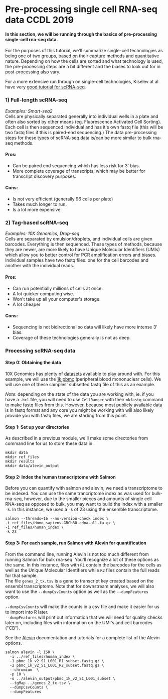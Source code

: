 # Pre-processing single cell RNA-seq data **CCDL 2019**

#### In this section, we will be running through the basics of pre-processing single-cell rna-seq data. 

For the purposes of this tutorial, we'll summarize single-cell technologies as 
being one of two groups, based on their capture methods and quantitative nature.
Depending on how the cells are sorted and what technology is used, the pre-processing steps are a bit different and the biases to look out for in post-processing also vary. 

For a more extensive run through on single-cell technologies, 
Kiselev at al have very [good tutorial for scRNA-seq](https://hemberg-lab.github.io/scRNA.seq.course/introduction-to-single-cell-rna-seq.html#experimental-methods). 
  
### 1) Full-length scRNA-seq
*Examples: Smart-seq2*  
Cells are physically separated generally into individual wells in a plate and 
often also sorted by other means (eg. Fluorescence Activated Cell Sorting). 
Each cell is then sequenced individual and has it's own fastq file (this will be two fastq files if this is paired-end sequencing.) 
The data pre-processing steps for these types of scRNA-seq data is/can be more similar to 
bulk rna-seq methods.

#### Pros:  
- Can be paired end sequencing which has less risk for 3' bias.  
- More complete coverage of transcripts, which may be better for transcript 
discovery purposes.   
  
#### Cons:  
- Is not very efficient (generally 96 cells per plate)  
- Takes much longer to run.  
- Is a lot more expensive.  
  
### 2) Tag-based scRNA-seq
*Examples: 10X Genomics, Drop-seq*  
Cells are separated by emulsion/droplets, and individual cells are given barcodes. 
Everything is then sequenced. 
These types of methods, because they are newer, are more likely to have Unique 
Molecular Identifiers (UMIs) which allow you to better control for PCR amplification errors and biases.
Individual samples have two fastq files: one for the cell barcodes
and another with the individual reads. 

#### Pros:  
- Can run potentially millions of cells at once.   
- A lot quicker computing wise.  
- Won't take up all your computer's storage.  
- A lot cheaper  
  
#### Cons:  
- Sequencing is not bidirectional so data will likely have more intense 3' bias.  
- Coverage of these technologies generally is not as deep.  

### Processing scRNA-seq data

#### Step 0: Obtaining the data
10X Genomics has plenty of [datasets](https://support.10xgenomics.com/single-cell-gene-expression/datasets) 
available to play around with. 
For this example, we will use the [1k pbmc](https://support.10xgenomics.com/single-cell-gene-expression/datasets/3.0.0/pbmc_1k_v2) 
(peripheral blood mononuclear cells). 
We will use one of these samples' subsetted fastq file of this as an example.  
  
*Note*: depending on the state of the data you are working with, ie. if you have 
a `.bcl` file, you will need to use `CellRanger` with their `mkfastq` command to 
make fastq files from this.
However, because most publicly available data is in fastq format and any
core you might be working with will also likely provide you with fastq files, 
we are starting from this point.  

#### Step 1: Set up your directories
As described in a previous module, we'll make some directories from command line
for us to store these data in. 
``` 
mkdir data
mkdir ref_files
mkdir results
mkdir data/alevin_output
```

#### Step 2: Index the human transcriptome with Salmon
Before you can quantify with salmon and alevin, we need a transcriptome to be indexed.
You can use the same trancriptome index as was used for bulk-rna-seq, however,
due to the smaller pieces and amounts of single cell RNA-seq as opposed to bulk, 
you may want to build the index with a smaller `-k`. 
In this instance, we used a `-k` of 23 using the ensemble transcriptome. 
```
salmon --threads=16 --no-version-check index \
-t ref_files/Homo_sapiens.GRCh38.cdna.all.fa.gz \
-i ref_files/human_index \
-k 23
```

#### Step 3: For each sample, run Salmon with Alevin for quantification
From the command line, running Alevin is not too much different from running 
Salmon for bulk rna-seq. You'll recognize a lot of these options as the same.
In this instance, files with `R1` contain the barcodes for the cells as well as 
the Unique Molecular Identifiers while `R2` files contain the full reads for that sample.  
The file `genes_2_tx.tsv` is a gene to transcript key created based on the ensembl transcriptome. 
Note that for downstream analyses, we will also want to use the `--dumpCsvCounts` option 
as well as the `--dumpFeatures` option. 
  
`--dumpCsvCounts` will make the counts in a csv file and make it easier for us to 
import into R later.  
`--dumpFeatures` will print out information that we will need for quality checks
later on, including files with information on the UMI's and cell barcodes ("CB").  
  
See the [Alevin](https://salmon.readthedocs.io/en/latest/alevin.html) 
documentation and tutorials for a complete list of the Alevin options.  

```
salmon alevin -l ISR \
  -i ../ref_files/human_index \
  -1 pbmc_1k_v2_S1_L001_R1_subset.fastq.gz \
  -2 pbmc_1k_v2_S1_L001_R2_subset.fastq.gz \
  --chromium  \
  -p 10 \
  -o ../alevin_output/pbmc_1k_v2_S1_L001_subset \
  --tgMap ../genes_2_tx.tsv \
  --dumpCsvCounts \
  --dumpFeatures
```




